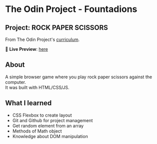 # The Odin Project - Fountadions

## Project: ROCK PAPER SCISSORS
From The Odin Project's [curriculum](https://www.theodinproject.com/lessons/foundations-rock-paper-scissors).

🔗 **Live Preview**: [here](https://marise-san.github.io/rock-paper-scissors)


## About

A simple browser game where you play rock paper scissors against the computer.<br>
It was built with HTML/CSS/JS.

## What I learned

* CSS Flexbox to create layout
* Git and Github for project management
* Get random element from an array
* Methods of Math object
* Knowledge about DOM manipulation
